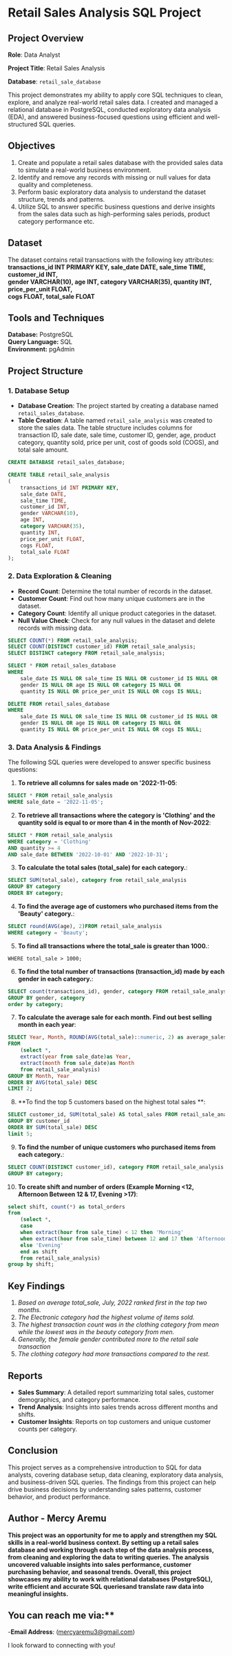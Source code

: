 # Retail Sales Analysis SQL Project

## Project Overview

**Role**: Data Analyst

**Project Title**: Retail Sales Analysis 

**Database**: `retail_sale_database`

This project demonstrates my ability to apply core SQL techniques to clean, explore, and analyze real-world retail sales data. I created and managed a relational database in PostgreSQL, conducted exploratory data analysis (EDA), and answered business-focused questions using efficient and well-structured SQL queries.

## Objectives

1. Create and populate a retail sales database with the provided sales data to simulate a real-world business environment.
2. Identify and remove any records with missing or null values for data quality and completeness.
3. Perform basic exploratory data analysis to understand the dataset structure, trends and patterns.
4. Utilize SQL to answer specific business questions and derive insights from the sales data such as high-performing sales periods, product category performance etc.

## Dataset
The dataset contains retail transactions with the following key attributes:
**transactions_id INT PRIMARY KEY,
sale_date DATE,	
sale_time TIME,
customer_id INT,	
gender VARCHAR(10),
age INT,
category VARCHAR(35),
quantity INT,
price_per_unit FLOAT,	
cogs FLOAT,
total_sale FLOAT**

## Tools and Techniques
**Database:** PostgreSQL  
**Query Language:** SQL  
**Environment:** pgAdmin

## Project Structure

### 1. Database Setup

- **Database Creation**: The project started by creating a database named `retail_sales_database`.
- **Table Creation**: A table named `retail_sale_analysis` was created to store the sales data. The table structure includes columns for transaction ID, sale date, sale time, customer ID, gender, age, product category, quantity sold, price per unit, cost of goods sold (COGS), and total sale amount.

```sql
CREATE DATABASE retail_sales_database;

CREATE TABLE retail_sale_analysis
(
    transactions_id INT PRIMARY KEY,
    sale_date DATE,	
    sale_time TIME,
    customer_id INT,	
    gender VARCHAR(10),
    age INT,
    category VARCHAR(35),
    quantity INT,
    price_per_unit FLOAT,	
    cogs FLOAT,
    total_sale FLOAT
);
```

### 2. Data Exploration & Cleaning

- **Record Count**: Determine the total number of records in the dataset.
- **Customer Count**: Find out how many unique customers are in the dataset.
- **Category Count**: Identify all unique product categories in the dataset.
- **Null Value Check**: Check for any null values in the dataset and delete records with missing data.

```sql
SELECT COUNT(*) FROM retail_sale_analysis;
SELECT COUNT(DISTINCT customer_id) FROM retail_sale_analysis;
SELECT DISTINCT category FROM retail_sale_analysis;

SELECT * FROM retail_sales_database
WHERE 
    sale_date IS NULL OR sale_time IS NULL OR customer_id IS NULL OR 
    gender IS NULL OR age IS NULL OR category IS NULL OR 
    quantity IS NULL OR price_per_unit IS NULL OR cogs IS NULL;

DELETE FROM retail_sales_database
WHERE 
    sale_date IS NULL OR sale_time IS NULL OR customer_id IS NULL OR 
    gender IS NULL OR age IS NULL OR category IS NULL OR 
    quantity IS NULL OR price_per_unit IS NULL OR cogs IS NULL;
```

### 3. Data Analysis & Findings

The following SQL queries were developed to answer specific business questions:

1. **To retrieve all columns for sales made on '2022-11-05**:
```sql
SELECT * FROM retail_sale_analysis
WHERE sale_date = '2022-11-05';
```

2. **To retrieve all transactions where the category is 'Clothing' and the quantity sold is equal to or more than 4 in the month of Nov-2022**:
```sql
SELECT * FROM retail_sale_analysis
WHERE category = 'Clothing' 
AND quantity >= 4 
AND sale_date BETWEEN '2022-10-01' AND '2022-10-31';
```

3. **To calculate the total sales (total_sale) for each category.**:
```sql
SELECT SUM(total_sale), category from retail_sale_analysis
GROUP BY category
ORDER BY category;
```

4. **To find the average age of customers who purchased items from the 'Beauty' category.**:
```sql
SELECT round(AVG(age), 2)FROM retail_sale_analysis
WHERE category = 'Beauty';
```

5. **To find all transactions where the total_sale is greater than 1000.**:
```SELECT * FROM retail_sale_analysis
WHERE total_sale > 1000;
```

6. **To find the total number of transactions (transaction_id) made by each gender in each category.**:
```sql
SELECT count(transactions_id), gender, category FROM retail_sale_analysis
GROUP BY gender, category
order by category;
```

7. **To calculate the average sale for each month. Find out best selling month in each year**:
```sql
SELECT Year, Month, ROUND(AVG(total_sale)::numeric, 2) as average_sales
FROM
	(select *,
	extract(year from sale_date)as Year,
	extract(month from sale_date)as Month
	from retail_sale_analysis)
GROUP BY Month, Year
ORDER BY AVG(total_sale) DESC
LIMIT 2;
```

8. **To find the top 5 customers based on the highest total sales **:
```sql
SELECT customer_id, SUM(total_sale) AS total_sales FROM retail_sale_analysis
GROUP BY customer_id 
ORDER BY SUM(total_sale) DESC
limit 5;
```

9. **To find the number of unique customers who purchased items from each category.**:
```sql
SELECT COUNT(DISTINCT customer_id), category FROM retail_sale_analysis
GROUP BY category;
```

10. **To create shift and number of orders (Example Morning <12, Afternoon Between 12 & 17, Evening >17)**:
```sql
select shift, count(*) as total_orders
from
	(select *,
	case 
	when extract(hour from sale_time) < 12 then 'Morning'
	when extract(hour from sale_time) between 12 and 17 then 'Afternoon'
	else 'Evening'
	end as shift
	from retail_sale_analysis)
group by shift;
```

## Key Findings
1. *Based on average total_sale, July, 2022 ranked first in the top two months.*
2. *The Electronic category had the highest volume of items sold.*
3. *The highest transaction count was in the clothing category from mean while the lowest was in the beauty category from men.*
4. *Generally, the female gender contributed more to the retail sale transaction*
5. *The clothing category had more transactions compared to the rest.*

## Reports

- **Sales Summary**: A detailed report summarizing total sales, customer demographics, and category performance.
- **Trend Analysis**: Insights into sales trends across different months and shifts.
- **Customer Insights**: Reports on top customers and unique customer counts per category.

## Conclusion

This project serves as a comprehensive introduction to SQL for data analysts, covering database setup, data cleaning, exploratory data analysis, and business-driven SQL queries. The findings from this project can help drive business decisions by understanding sales patterns, customer behavior, and product performance.

## Author - Mercy Aremu

**This project was an opportunity for me to apply and strengthen my SQL skills in a real-world business context. By setting up a retail sales database and working through each step of the data analysis process, from cleaning and exploring the data to writing queries.
The analysis uncovered valuable insights into sales performance, customer purchasing behavior, and seasonal trends.
Overall, this project showcases my ability to work with relational databases (PostgreSQL), write efficient and accurate SQL queriesand translate raw data into meaningful insights.**

## You can reach me via:**
-**Email Address**: (mercyaremu3@gmail.com)
  
I look forward to connecting with you!


